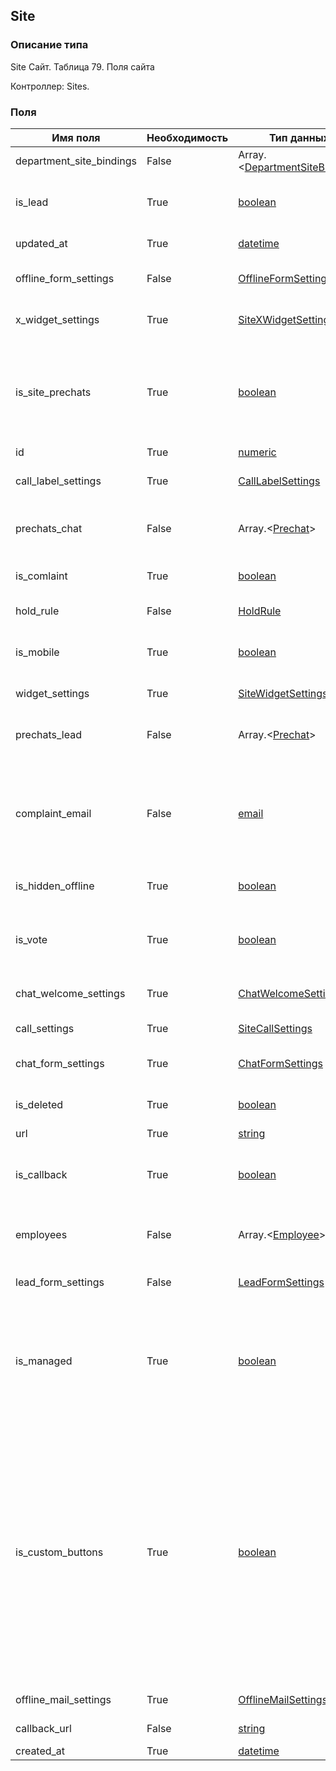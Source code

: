 
## Site

### Описание типа
Site
Сайт.
Таблица 79. Поля сайта

Контроллер: Sites.

### Поля

| Имя поля | Необходимость | Тип данных | Комментарий |
|---|---|---|---|
|department_site_bindings|False|Array.<[DepartmentSiteBinding](/docs/types/DepartmentSiteBinding.md)>|Список связей сайта с отделами.<br/>|
|is_lead|True|[boolean](/docs/types/boolean.md)|Включение/выключение функциональности генератора лидов.<br/>|
|updated_at|True|[datetime](/docs/types/datetime.md)|Дата последнего обновления.<br/>|
|offline_form_settings|False|[OfflineFormSettings](/docs/types/OfflineFormSettings.md)|Настройки офлайн формы.<br/>DEPRECATED!<br/>|
|x_widget_settings|True|[SiteXWidgetSettings](/docs/types/SiteXWidgetSettings.md)|Настройки продукта «X-widget».<br/>|
|is_site_prechats|True|[boolean](/docs/types/boolean.md)|Признак использования пречат-полей сайта.<br/>Если false, то будут использоваться пречаты из связей отделов с сайтом.<br/>|
|id|True|[numeric](/docs/types/numeric.md)|ID сайта.<br/>|
|call_label_settings|True|[CallLabelSettings](/docs/types/CallLabelSettings.md)|Настройки ярлыка звонка.<br/>DEPRECATED!<br/>|
|prechats_chat|False|Array.<[Prechat](/docs/types/Prechat.md)>|Массив пречат-полей.<br/>Максимум 2 элемента.<br/>|
|is_comlaint|True|[boolean](/docs/types/boolean.md)|Включение/выключение жалоб.<br/>|
|hold_rule|False|[HoldRule](/docs/types/HoldRule.md)|Сценарий удержания.<br/>|
|is_mobile|True|[boolean](/docs/types/boolean.md)|Включение/выключение мобильного вида виджета.<br/>|
|widget_settings|True|[SiteWidgetSettings](/docs/types/SiteWidgetSettings.md)|Настройки виджета.<br/>|
|prechats_lead|False|Array.<[Prechat](/docs/types/Prechat.md)>|Массив пречат-полей.<br/>Максимум 2 элемента.<br/>|
|complaint_email|False|[email](/docs/types/email.md)|Адрес электронной почты, на который будут отправляться нотификации о поступлении новой жалобы.<br/>|
|is_hidden_offline|True|[boolean](/docs/types/boolean.md)|Скрывать ярлык, если сотрудники офлайн.<br/>|
|is_vote|True|[boolean](/docs/types/boolean.md)|Включение/выключение функциональности оценки чата посетителем.<br/>|
|chat_welcome_settings|True|[ChatWelcomeSettings](/docs/types/ChatWelcomeSettings.md)|Настройки окна приветствия.<br/>DEPRECATED!<br/>|
|call_settings|True|[SiteCallSettings](/docs/types/SiteCallSettings.md)|Звонковые настройки сайта.<br/>|
|chat_form_settings|True|[ChatFormSettings](/docs/types/ChatFormSettings.md)|Настройки ярлыка и окна чата.<br/>DEPRECATED!<br/>|
|is_deleted|True|[boolean](/docs/types/boolean.md)|Признак удаленного объекта.<br/>|
|url|True|[string](/docs/types/string.md)|Адрес сайта.<br/>|
|is_callback|True|[boolean](/docs/types/boolean.md)|Включение/выключение функциональности «Перезвоните мне».<br/>|
|employees|False|Array.<[Employee](/docs/types/Employee.md)>|Список сотрудников, связанных с данным сайтом.<br/>|
|lead_form_settings|False|[LeadFormSettings](/docs/types/LeadFormSettings.md)|Настройки формы генератора лидов.<br/>DEPRECATED!<br/>|
|is_managed|True|[boolean](/docs/types/boolean.md)|True, если сайт входит в число своих сайтов сотрудника, вызывающего метод.<br/>Это признак доступен только для чтения.<br/>|
|is_custom_buttons|True|[boolean](/docs/types/boolean.md)|Признак заказного дизайна кнопок.<br/>Если true, то изменение некоторых визуальных настроек кнопок чата и звонка может не иметь должного результата, поскольку соответствующий аспект внешнего вида переопределяются заказным дизайном.<br/>Это признак доступен только для чтения.<br/>|
|offline_mail_settings|True|[OfflineMailSettings](/docs/types/OfflineMailSettings.md)|Настройки офлайн почты.<br/>|
|callback_url|False|[string](/docs/types/string.md)|Настройка Callback URL.<br/>|
|created_at|True|[datetime](/docs/types/datetime.md)|Дата создания.<br/>|

